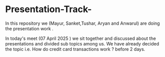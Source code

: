 # Presentation-Track-
In this repository we (Mayur, Sanket,Tushar, Aryan and Anwarul) are doing the presentation work . 


In today's meet (07 April 2025 ) we sit together and discussed about the presentations and divided sub topics among us. We have already decided the topic i.e. How do credit card transactions work ? before 2 days. 

